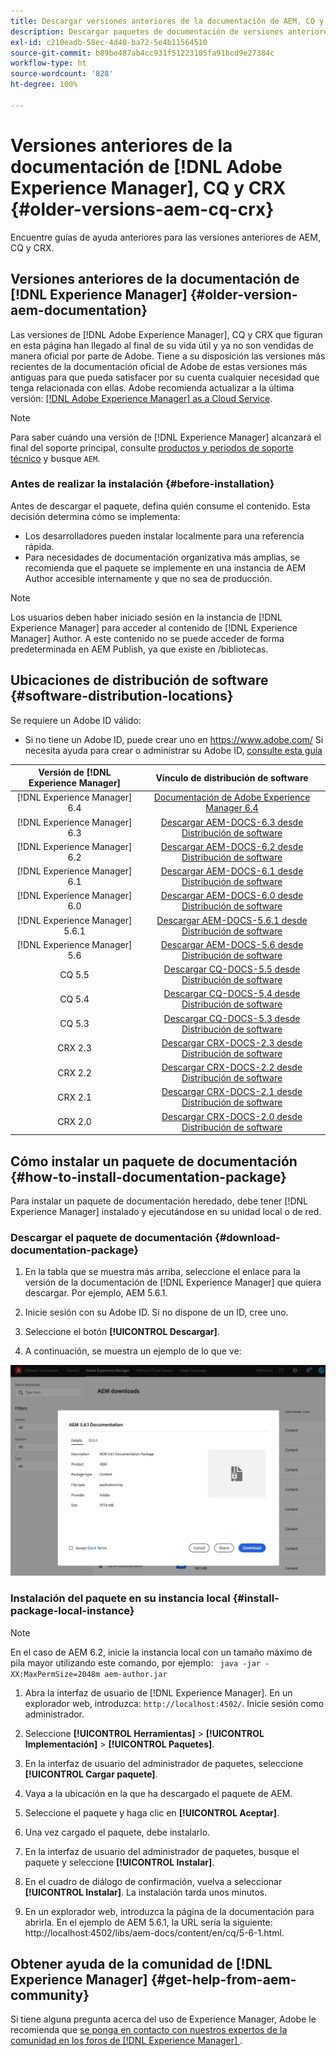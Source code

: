 ```yaml
---
title: Descargar versiones anteriores de la documentación de AEM, CQ y CRX
description: Descargar paquetes de documentación de versiones anteriores de Adobe Experience Manager, CQ y CRX.
exl-id: c210eadb-58ec-4d40-ba72-5e4b11564510
source-git-commit: b89be487ab4cc931f51223105fa91bcd9e27384c
workflow-type: ht
source-wordcount: '828'
ht-degree: 100%

---
```


# Versiones anteriores de la documentación de [!DNL Adobe Experience Manager], CQ y CRX {#older-versions-aem-cq-crx}

Encuentre guías de ayuda anteriores para las versiones anteriores de AEM, CQ y CRX.

## Versiones anteriores de la documentación de [!DNL Experience Manager] {#older-version-aem-documentation}

Las versiones de [!DNL Adobe Experience Manager], CQ y CRX que figuran en esta página han llegado al final de su vida útil y ya no son vendidas de manera oficial por parte de Adobe. Tiene a su disposición las versiones más recientes de la documentación oficial de Adobe de estas versiones más antiguas para que pueda satisfacer por su cuenta cualquier necesidad que tenga relacionada con ellas. Adobe recomienda actualizar a la última versión: [[!DNL Adobe Experience Manager] as a Cloud Service](https://experienceleague.adobe.com/docs/experience-manager-cloud-service.html?lang=es).

>[!NOTE]
>
>Para saber cuándo una versión de [!DNL Experience Manager] alcanzará el final del soporte principal, consulte [productos y periodos de soporte técnico](https://helpx.adobe.com/es/support/programs/eol-matrix.html) y busque `AEM`.

### Antes de realizar la instalación {#before-installation}

Antes de descargar el paquete, defina quién consume el contenido. Esta decisión determina cómo se implementa:

* Los desarrolladores pueden instalar localmente para una referencia rápida.
* Para necesidades de documentación organizativa más amplias, se recomienda que el paquete se implemente en una instancia de AEM Author accesible internamente y que no sea de producción.

>[!NOTE]
>
>Los usuarios deben haber iniciado sesión en la instancia de [!DNL Experience Manager] para acceder al contenido de [!DNL Experience Manager] Author. A este contenido no se puede acceder de forma predeterminada en AEM Publish, ya que existe en /bibliotecas.

## Ubicaciones de distribución de software {#software-distribution-locations}

Se requiere un Adobe ID válido:

* Si no tiene un Adobe ID, puede crear uno en https://www.adobe.com/
Si necesita ayuda para crear o administrar su Adobe ID, [consulte esta guía](https://helpx.adobe.com/es/manage-account.html)

| Versión de [!DNL Experience Manager] | Vínculo de distribución de software |
|:-----------:|:--------------------------------------------------:|
| [!DNL Experience Manager] 6.4 | [Documentación de Adobe Experience Manager 6.4](https://experienceleague.adobe.com/docs/experience-manager-64.html?lang=es) |
| [!DNL Experience Manager] 6.3 | [Descargar AEM-DOCS-6.3 desde Distribución de software](https://experience.adobe.com/#/downloads/content/software-distribution/en/aem.html?package=/content/software-distribution/en/details.html/content/dam/aem/public/adobe/packages/aem-docs/aem-docs-6-3.zip) |
| [!DNL Experience Manager] 6.2 | [Descargar AEM-DOCS-6.2 desde Distribución de software](https://experience.adobe.com/#/downloads/content/software-distribution/en/aem.html?package=/content/software-distribution/en/details.html/content/dam/aem/public/adobe/packages/aem-docs/aem-docs-6-2.zip) |
| [!DNL Experience Manager] 6.1 | [Descargar AEM-DOCS-6.1 desde Distribución de software](https://experience.adobe.com/#/downloads/content/software-distribution/en/aem.html?package=/content/software-distribution/en/details.html/content/dam/aem/public/adobe/packages/aem-docs/aem-docs-6-1.zip) |
| [!DNL Experience Manager] 6.0 | [Descargar AEM-DOCS-6.0 desde Distribución de software](https://experience.adobe.com/#/downloads/content/software-distribution/en/aem.html?package=/content/software-distribution/en/details.html/content/dam/aem/public/adobe/packages/aem-docs/aem-docs-6-0.zip) |
| [!DNL Experience Manager] 5.6.1 | [Descargar AEM-DOCS-5.6.1 desde Distribución de software](https://experience.adobe.com/#/downloads/content/software-distribution/en/aem.html?package=/content/software-distribution/en/details.html/content/dam/aem/public/adobe/packages/aem-docs/aem-docs-5-6-1.zip) |
| [!DNL Experience Manager] 5.6 | [Descargar AEM-DOCS-5.6 desde Distribución de software](https://experience.adobe.com/#/downloads/content/software-distribution/en/aem.html?package=/content/software-distribution/en/details.html/content/dam/aem/public/adobe/packages/aem-docs/aem-docs-5-6.zip) |
| CQ 5.5 | [Descargar CQ-DOCS-5.5 desde Distribución de software](https://experience.adobe.com/#/downloads/content/software-distribution/en/aem.html?package=%2Fcontent%2Fsoftware-distribution%2Fen%2Fdetails.html%2Fcontent%2Fdam%2Faem%2Fpublic%2Fadobe%2Fpackages%2Faem-docs%2Faem-docs-5-5.zip) |
| CQ 5.4 | [Descargar CQ-DOCS-5.4 desde Distribución de software](https://experience.adobe.com/#/downloads/content/software-distribution/en/aem.html?package=/content/software-distribution/en/details.html/content/dam/aem/public/adobe/packages/aem-docs/aem-docs-5-4.zip) |
| CQ 5.3 | [Descargar CQ-DOCS-5.3 desde Distribución de software](https://experience.adobe.com/#/downloads/content/software-distribution/en/aem.html?package=/content/software-distribution/en/details.html/content/dam/aem/public/adobe/packages/aem-docs/aem-docs-5-3.zip) |
| CRX 2.3 | [Descargar CRX-DOCS-2.3 desde Distribución de software](https://experience.adobe.com/#/downloads/content/software-distribution/en/aem.html?package=/content/software-distribution/en/details.html/content/dam/aem/public/adobe/packages/aem-docs/crx-docs-2-3.zip) |
| CRX 2.2 | [Descargar CRX-DOCS-2.2 desde Distribución de software](https://experience.adobe.com/#/downloads/content/software-distribution/en/aem.html?package=/content/software-distribution/en/details.html/content/dam/aem/public/adobe/packages/aem-docs/crx-docs-2-2.zip) |
| CRX 2.1 | [Descargar CRX-DOCS-2.1 desde Distribución de software](https://experience.adobe.com/#/downloads/content/software-distribution/en/aem.html?package=/content/software-distribution/en/details.html/content/dam/aem/public/adobe/packages/aem-docs/crx-docs-2-1.zip) |
| CRX 2.0 | [Descargar CRX-DOCS-2.0 desde Distribución de software](https://experience.adobe.com/#/downloads/content/software-distribution/en/aem.html?package=/content/software-distribution/en/details.html/content/dam/aem/public/adobe/packages/aem-docs/crx-docs-2-0.zip) |

## Cómo instalar un paquete de documentación {#how-to-install-documentation-package}

Para instalar un paquete de documentación heredado, debe tener [!DNL Experience Manager] instalado y ejecutándose en su unidad local o de red.

### Descargar el paquete de documentación {#download-documentation-package}

1. En la tabla que se muestra más arriba, seleccione el enlace para la versión de la documentación de [!DNL Experience Manager] que quiera descargar. Por ejemplo, AEM 5.6.1.

1. Inicie sesión con su Adobe ID. Si no dispone de un ID, cree uno.

1. Seleccione el botón **[!UICONTROL Descargar]**.

1. A continuación, se muestra un ejemplo de lo que ve:

![Ejemplo de distribución de software](assets/screen_shot_2020-07-10at161922.jpg)

### Instalación del paquete en su instancia local {#install-package-local-instance}

>[!NOTE]
>
>En el caso de AEM 6.2, inicie la instancia local con un tamaño máximo de pila mayor utilizando este comando, por ejemplo: ` java -jar -XX:MaxPermSize=2048m aem-author.jar`

1. Abra la interfaz de usuario de [!DNL Experience Manager]. En un explorador web, introduzca: `http://localhost:4502/`. Inicie sesión como administrador.

1. Seleccione **[!UICONTROL Herramientas]** > **[!UICONTROL Implementación]** > **[!UICONTROL Paquetes]**.

1. En la interfaz de usuario del administrador de paquetes, seleccione **[!UICONTROL Cargar paquete]**.

1. Vaya a la ubicación en la que ha descargado el paquete de AEM.

1. Seleccione el paquete y haga clic en **[!UICONTROL Aceptar]**.

1. Una vez cargado el paquete, debe instalarlo.

1. En la interfaz de usuario del administrador de paquetes, busque el paquete y seleccione **[!UICONTROL Instalar]**.

1. En el cuadro de diálogo de confirmación, vuelva a seleccionar **[!UICONTROL Instalar]**. La instalación tarda unos minutos.

1. En un explorador web, introduzca la página de la documentación para abrirla. En el ejemplo de AEM 5.6.1, la URL sería la siguiente: http://localhost:4502/libs/aem-docs/content/en/cq/5-6-1.html.

## Obtener ayuda de la comunidad de [!DNL Experience Manager] {#get-help-from-aem-community}

Si tiene alguna pregunta acerca del uso de Experience Manager, Adobe le recomienda que [se ponga en contacto con nuestros expertos de la comunidad en los foros de  [!DNL Experience Manager] ](https://experienceleaguecommunities.adobe.com/t5/adobe-experience-manager/ct-p/adobe-experience-manager-community).
